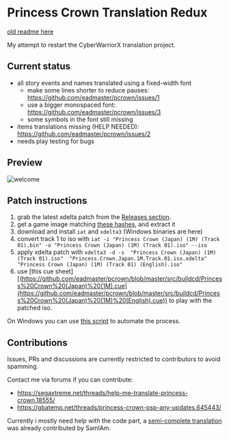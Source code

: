
# Princess Crown Translation Redux

[old readme here](readme.txt.old)

My attempt to restart the CyberWarriorX translation project.

## Current status

 - all story events and names translated using a fixed-width font
   - make some lines shorter to reduce pauses: https://github.com/eadmaster/pcrown/issues/1
   - use a bigger monospaced font: https://github.com/eadmaster/pcrown/issues/3
   - some symbols in the font still missing
 - items translations missing (HELP NEEDED): https://github.com/eadmaster/pcrown/issues/2
 - needs play testing for bugs

## Preview

![welcome](https://github.com/user-attachments/assets/c86585d6-106a-409b-951b-5bbd072533f6)


## Patch instructions

1. grab the latest xdelta patch from the [Releases section](https://github.com/eadmaster/pcrown/releases).
2. get a game image matching [these hashes](http://redump.org/disc/4901/), and extract it
3. download and install `iat` and `xdelta3` (Windows binaries are here)
4. convert track 1 to iso with
`iat -i "Princess Crown (Japan) (1M) (Track 01).bin" -o "Princess Crown (Japan) (1M) (Track 01).iso" --iso`
5. apply xdelta patch with
`xdelta3 -d -s  "Princess Crown (Japan) (1M) (Track 01).iso"  "Princess.Crown.Japan.1M.Track.01.iso.xdelta"  "Princess Crown (Japan) (1M) (Track 01) (English).iso"`
6. use [this cue sheet][(https://github.com/eadmaster/pcrown/blob/master/src/buildcd/Princess%20Crown%20(Japan)%20(1M).cue](https://github.com/eadmaster/pcrown/blob/master/src/buildcd/Princess%20Crown%20(Japan)%20(1M)%20(English).cue)) to play with the patched iso.

On Windows you can use [this script](https://github.com/eadmaster/pcrown/releases/download/v0.3/Princess.Crown.ez.Winodws.patching.script.zip) to automate the process.


## Contributions
 
Issues, PRs and discussions are currently restricted to contributors to avoid spamming.

Contact me via forums if you can contribute:

 - https://segaxtreme.net/threads/help-me-translate-princess-crown.18555/
 - https://gbatemp.net/threads/princess-crown-psp-any-updates.645443/

Currently i mostly need help with the code part, a [semi-complete translation](https://github.com/eadmaster/pcrown/tree/master/script/eng) was already contributed by SamIAm.
